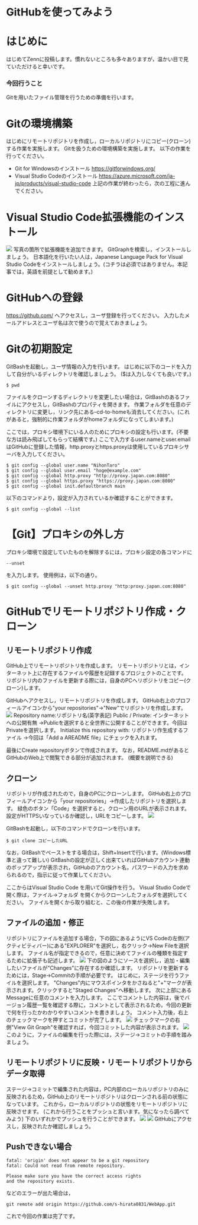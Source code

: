 # GitHubを使ってみよう
# はじめに
はじめてZennに投稿します。慣れないところも多々ありますが，温かい目で見ていただけると幸いです。
### 今回行うこと
Gitを用いたファイル管理を行うための準備を行います。
# Gitの環境構築
はじめにリモートリポジトリを作成し，ローカルリポジトリにコピー(クローン)する作業を実施します。
Gitを扱うための環境構築を実施します。
以下の作業を行ってください。
- Git for Windowsのインストール
https://gitforwindows.org/
- Visual Studio Codeのインストール
https://azure.microsoft.com/ja-jp/products/visual-studio-code
上記の作業が終わったら，次の工程に進んでください。
# Visual Studio Code拡張機能のインストール
![](https://storage.googleapis.com/zenn-user-upload/4c3e993a97cc-20230623.png)
写真の箇所で拡張機能を追加できます。
GitGraphを検索し，インストールしましょう。
日本語化を行いたい人は，Japanese Language Pack for Visual Studio Codeをインストールしましょう。(コチラは必須ではありません。本記事では，英語を前提として勧めます。)
# GitHubへの登録
https://github.com/ へアクセスし，ユーザ登録を行ってください。
入力したメールアドレスとユーザ名は次で使うので覚えておきましょう。
# Gitの初期設定
GitBashを起動し，ユーザ情報の入力を行います。
はじめに以下のコードを入力して自分がいるディレクトリを確認しましょう。
($は入力しなくても良いです。)
```
$ pwd
```
ファイルをクローンするディレクトリを変更したい場合は，GitBashのあるファイルにアクセスし，GitBashのプロパティを開きます。
作業フォルダを任意のディレクトリに変更し，リンク先にある–cd-to-homeも消去してください。(これがあると，強制的に作業フォルダがhomeフォルダになってしまいます。)

ここでは，プロキシ環境下にいる人のためにプロキシの設定も行います。(不要な方は読み飛ばしてもらって結構です。)
ここで入力するuser.nameとuser.emailはGitHubに登録した情報，http.proxyとhttps.proxyは使用しているプロキシサーバを入力してください。
```
$ git config --global user.name "NihonTaro"
$ git config --global user.email "hoge@example.com"
$ git config --global http.proxy "http://proxy.japan.com:8080"
$ git config --global https.proxy "https://proxy.japan.com:8080"
$ git config --global init.defaultbranch main
```
以下のコマンドより，設定が入力されているか確認することができます。
```
$ git config --global --list
```
# 【Git】プロキシの外し方
プロキシ環境で設定していたものを解除するには，プロキシ設定の各コマンドに
```
--unset
```
を入力します。
使用例は，以下の通り。
```
$ git config --global --unset http.proxy "http:proxy.japan.com:8080"
```
# GitHubでリモートリポジトリ作成・クローン
## リモートリポジトリ作成
GitHub上でリモートリポジトリを作成します。
リモートリポジトリとは，インターネット上に存在するファイルや履歴を記録するプロジェクトのことです。
リポジトリ内のファイルを更新する際には，自身のPCへリポジトリをコピー(クローン)します。

GitHubへアクセスし，リモートリポジトリを作成します。
GitHub右上のプロフィールアイコンから"your repositories"→"New"でリポジトリを作成します。
![](https://storage.googleapis.com/zenn-user-upload/9abf836f98b3-20230623.png)
Repository name:リポジトリ名(英字表記)
Public / Private: インターネットへの公開有無
→Publicを選択すると全世界に公開することができます。今回はPrivateを選択します。
Initialize this repository with: リポジトリ作生成するファイル
→今回は「Add a AREADME file」にチェックを入れます。

最後にCreate repositoryボタンで作成されます。
なお，README.mdがあるとGitHubのWeb上で閲覧できる部分が追加されます。
(概要を説明できる)
## クローン
リポジトリが作成されたので，自身のPCにクローンします。
GitHub右上のプロフィールアイコンから「your repositories」→作成したリポジトリを選択します。
緑色のボタン「Code」を選択すると，クローン用のURLが表示されます。設定がHTTPSいなっているか確認し，URLをコピーします。
![](https://storage.googleapis.com/zenn-user-upload/17f1d5f1d26b-20230623.png)

GitBashを起動し，以下のコマンドでクローンを行います。
```
$ git clone コピーしたURL
```
なお，GitBashでペーストをする場合は，Shift+Insertで行います。(Windows標準と違って難しい)
GitBashの設定が正しく出来ていればGitHubアカウント連動のポップアップが表示され，GitHubのアカウント名，パスワードの入力を求められるので，指示に従って作業してください。

ここからはVisual Studio Code を用いてGit操作を行う。
Visual Studio Codeで開く際は，ファイル→フォルダ を開くからクローンしたフォルダを選択してください。
ファイルを開くから取り組むと、この後の作業が失敗します。
## ファイルの追加・修正
リポジトリにファイルを追加する場合，下の図にあるようにVS Codeの左側(アクティビティバー)にある"EXPLORER"を選択し，右クリック→New Fileを選択します。
ファイル名が指定できるので，任意に決めてファイルの種類を指定するために拡張子も記述します。
![](https://storage.googleapis.com/zenn-user-upload/84a65f649527-20230623.png)
下の図のようにソースを選択し，追加・編集したいファイルが"Changes"に存在するか確認します。
リポジトリを更新するためには，Stage→Commitの手順が必要です。
はじめに，ステージを行うファイルを選択します。
"Changes"内にマウスポインタをかさねると"+"マークが表示されます。クリックすると"Staged Changes"へ移動します。
次に上部にあるMessageに任意のコメントを入力します。
ここでコメントした内容は，後でバージョン履歴一覧を確認する際に，コメントとして表示されるため，今回の更新で何を行ったかわかりやすいコメントを書きましょう。
コメント入力後，右上のチェックマークを押すとコミットが完了します。
![](https://storage.googleapis.com/zenn-user-upload/7d4f691824dc-20230623.png)
チェックマークの右側"View Git Graph"を確認すれば，今回コミットした内容が表示されます。
![](https://storage.googleapis.com/zenn-user-upload/23255fa55580-20230623.png)
このように，ファイルの編集を行った際には，ステージ→コミットの手順を踏みましょう。
## リモートリポジトリに反映・リモートリポジトリからデータ取得
ステージ→コミットで編集された内容は，PC内部のローカルリポジトリのみに反映されるため，GitHub上のリモートリポジトリはクローンされる前の状態になっています。
これから，ローカルリポジトリの状態をリモートリポジトリに反映させます。
(これから行うことをプッシュと言います。気になったら調べてみよう)
下のいずれかでプッシュを行うことができます。
![](https://storage.googleapis.com/zenn-user-upload/fec25e80ad94-20230623.png)
![](https://storage.googleapis.com/zenn-user-upload/8d772517ec65-20230623.png)
GitHubにアクセスし，反映されたか確認しましょう。


## Pushできない場合
```shell
fatal: 'origin' does not appear to be a git repository
fatal: Could not read from remote repository.

Please make sure you have the correct access rights
and the repository exists.
```
などのエラーが出た場合は，
```shell
git remote add origin https://github.com/s-hirata0831/WebApp.git
```

これで今回の作業は完了です。